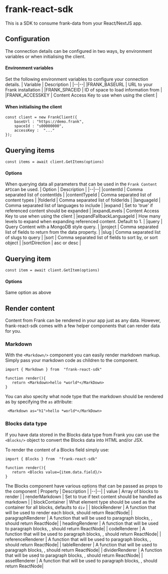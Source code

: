 # frank-react-sdk
This is a SDK to consume frank-data from your React/NextJS app.

## Configuration
The connection details can be configured in two ways, by environment variables or when initialising the client.

#### Environment variables
Set the following environment variables to configure your connection details.
| Variable  | Description  |
|--|--|
|FRANK_BASEURL  | URL to your Frank installation |
|FRANK_SPACEID  | ID of space to load information from |
|FRANK_ACCESSKEY  | Content Access Key to use when using the client |


#### When initialising the client
```
const client = new FrankClient({
    baseUrl : "https://demo.frank",
    spaceId : "s00000000",
    accessKey :  "..."
});
```



## Querying items
```
const items = await client.GetItems(options)
```

#### Options
When querying data all parameters that can be used in the `Frank Content API`can be used. 
| Option  | Description  |
|--|--|
|contentId  | Comma separated list of contentIds |
|contentTypeId  | Comma separated list of content types |
|folderId  | Comma separated list of folderIds |
|languageId  | Comma separated list of languages to include |
|expand  | Set to 'true' if referenced content should be expanded |
|expandLevels  | Content Access Key to use when using the client |
|expandFallbackLanguageId  | How many levels to expand when expanding referenced content. Default to 1. |
|query  | Query Content with a MongoDB style query. |
|project  | Comma separated list of fields to return from the data property. |
|slug  | Comma separated list of slugs to query |
|sort  | Comma separated list of fields to sort by, or sort object |
|sortDirection  | asc or desc |


## Querying item
```
const item = await client.GetItem(options)
```

#### Options
Same option as above



## Render content
Content from Frank can be rendered in your app just as any data. However, frank-react-sdk comes with a few helper components that can render data for you.


### Markdown
With the `<Markdown/>` component you can easily render markdown markup. Simply pass your markdown code as children to the component.
```
import { Markdown } from  "frank-react-sdk"

function render(){
   return <Markdown>hello *world*</MarkDown>
} 
```

You can also specity what node type that the markdown should be rendered as by specifying the `as` attribute:
```
 <Markdown as="h1">hello *world*</MarkDown>
```


### Blocks data type
If you have data stored in the Blocks data type from Frank you can use the `<Blocks/>` object to convert the Blocks data into HTML and/or JSX.

To render the content of a Blocks field simply use: 
```
import { Blocks } from  "frank-react-sdk"

function render(){
   return <Blocks value={item.data.field}/>
} 
```


The Blocks component have various options that can be passed as props to the component
| Property  | Description |
|--|--|
| value | Array of blocks to render |
| renderMarkdown | Set to true if text content should be handled as markdown |
| blockContainer | What element type should be used as the container for all blocks, defaults to `div` |
| blockRenderer | A function that will be used to render each block, should return ReactNode|
| paragraphRenderer | A function that will be used to paragraph blocks, , should return ReactNode|
| headingRenderer | A function that will be used to paragraph blocks, , should return ReactNode|
| codeRenderer | A function that will be used to paragraph blocks, , should return ReactNode|
| referenceRenderer | A function that will be used to paragraph blocks, , should return ReactNode|
| tableRenderer | A function that will be used to paragraph blocks, , should return ReactNode|
| dividerRenderer | A function that will be used to paragraph blocks, , should return ReactNode|
| assetRenderer | A function that will be used to paragraph blocks, , should return ReactNode|

